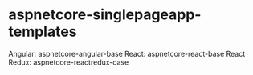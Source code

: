 # aspnetcore-singlepageapp-templates

Angular: aspnetcore-angular-base
React: aspnetcore-react-base
React Redux: aspnetcore-reactredux-case

